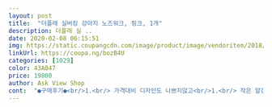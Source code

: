 ```yaml
---
layout: post 
title:  "더플래 실버킹 강아지 노즈워크, 핑크, 1개" 
description: 더플래 실 ..
date: 2020-02-08 06:15:51 
img: https://static.coupangcdn.com/image/product/image/vendoritem/2018/11/01/3767442774/72459d68-1126-4216-93c9-8676e7d048fb.jpg 
linkUrl: https://coupa.ng/bozB4U 
categories: [1029] 
color: 43A047 
price: 19800 
author: Ask View Shop 
cont:  "●구매후기●<br/>1.<br/> 가격대비 디자인도 나쁘지않고<br/>1.<br/> 작은 알갱이는 사용방법이 매우 익숙하거나 막대를 크게 휘지않는이상 간식통 아랫부분(통을 세운 모양으로 치자면 꼭지부분)에 몇개가 자꾸 껴있습니다.<br/> (격정적으로 노즈워크할때는 모두 나오네요ㅎㅎ)<br/>2.<br/> 사용후 통닦는게 불편해서 한참 고민했습니다만<br/>2.<br/> 생각했던것 보다 견고해서 통이 넘어지거나 하지 않습니다.<br/>(무게가 많이나가거나 중형견이상 아이들에게는 사용해보지 않아서 잘 모르겠습니다만.<br/>)<br/>3.<br/> 세탁에는 분리해 세탁하니 괜찮습니다.<br/>(코담요 많이 써보신분들은 아시겠지만 건조기돌리면 코담요 놀이하도록 절단해놓은 끝 부분이 꼬돌거립니다.<br/> 이 상품역시 큰차이는 없습니다.<br/><br/>4.<br/> 간식넣기도 크게 불편하지않고, 간식나오는 구멍 크기가 다른것이 있어서 편리합니다.<br/> 참고로 저 간식통 똥글똥글한게 너무귀엽습니다ㅎㅎ<br/>※그리고 간식은 통에넣고나서 막대를 거꾸로세워서 통에 뚜껑처럼 닫은후에, 손가락으로 구멍을 막고 뒤집어서 아래판에 끼면 하나도 빠져나오지 않습니다.<br/><br/>■단점이라면 두개?정도 꼽을 수 있을 것 같습니다.<br/><br/>■장점은 꽤 많습니다.<br/><br/>♡멍뭉이 제품 두려움  훈련 팁♡<br/>♤♤♤추가글<br/>가격두 1만원대 완전 대박 득템!<br/>간식 감당 안돼서 사료 넣어뒀음ㅋ<br/>간식 다 털어먹고나면<br/>간식 떨어지니깐 넘 재밋어? 하네요ㅋㅋ(주인생각)<br/>간식 알맹이가 좀 컷는지<br/>간식통 위에다 사료 하나 올려놔 보시고 먹으면 이제<br/>강아지들은 킁킁 냄세를 맡아야 스트레스도 풀리고 좋다고 하더라고요.<br/><br/>견주님들 손을 통에 올려놓고<br/>관심1도 없음 ㅋ<br/>구멍이 커서일까 힘이 세서 일까<br/>그래도 강아지가 스스로 노력하는걸 봐서 만족함<br/>그래서 더 구매욕구 증가!<br/>그럼 멍뭉이가 손줄때  잽사게 빼세요.<br/><br/>근데 동영상 업로드는 왜이리 느리지ㅠㅡ<br/>근데 이제품은 한국제품 이더라고요.<br/>특허상품ㅋ<br/>내용물은 판매자분이 올리신 그대로 빠짐없이 잘왔어요.<br/><br/>넘 뿌듯하고 행복하네요.<br/><br/>넘 잘빼먹네요<br/>눈치빠른 멍뭉이가 자기꺼 인지 아는 모양 겁나 신나하네요 ㅋㅋ<br/>다 먹고 원통에<br/>로켓배송 으로 다음날 받았어요.<br/><br/>멍뭉이 한테  손 달라고 해보세요.<br/><br/>멍뭉이가 금방 적응 합니다 ㅎ<br/>멍뭉이가 요 제품 무서워서 못오면<br/>멍뭉이가 잘 가지고 노는 모습보니<br/>며칠 뒤<br/>며칠은 그냥 빼먹더니<br/>미안했는데 , 우연하게 요상품 발견해서 구매하게 되었습니다.<br/><br/>분풀이 했는지<br/>사랑으로 키우는 내 애견이 아프면 안되니깐.<br/>.<br/>!<br/>사용후 세정제 넣어서 구멍을 손가락으로 막고 한방향으로 계속 돌리니 기름기나 그런것은 제거되네요.<br/><br/>생각보다 아이들도 좋아합니다.<br/> 처음에 막대가 띠용띠용 거리니 놀라서 쳐다만 보더니 이내 활용합니다.<br/><br/>세상에 통을 다 찌그려놨음ㅋㅋㅋ<br/>세척후와 사용전 두통을 비교해서 사진 올립니다.<br/><br/>아주 그냥 포메인데 힘이 감당안되네요<br/>역시 쿠팡.<br/>.<br/><br/>요즘 코로나 때문에 멍뭉이 산책도 못시켜줘서<br/>워낙 노즈워크관련 물품들이 많아서 새로운 종류로 놀잇감 바꿔줄겸 구매했습니다.<br/> 두 아이것을 색깔을 다르게 하고싶었는데 품절이라 같은것으로 두개를 사니 분리해서 표기하느라 좀 아쉬웠네요ㅜㅜ<br/>원래는 타업체 오뚜기 사주려다가<br/>이제 여분도 없는데<br/>저희집처럼 아이들것 매번 세척해서 보관하시는 분들께 도움이 될까 싶어서요.<br/><br/>조립도 그냥 넣고 돌리기만 하면됨.<br/><br/>찌그러뜨려놈<br/>처음엔 무서워 하다가 시간이 지나니 툭툭 쳐서<br/>칭찬 몇번 반복하면<br/>큰 강아지나 장난 심한 애들은 참고하세요 ㅎㅎ<br/>택배 박스 뜾고 확인하니 아주 꼼꼼히 포장해서 보내주셨네요.<br/><br/>통  두개 주신 이유를 알았음<br/>통 두개도 모자라네요<br/>통 툭건들수 있게   통건들면 올치 잘했어 이뿌다<br/>평가가 넘 안좋더라고요.<br/> 녹관련해서<br/>" 
---
```


